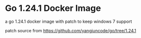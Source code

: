# Go 1.24.1 Docker Image

a go 1.24.1 docker image with patch to keep windows 7 support

patch source from <https://github.com/yangjuncode/go/tree/1.24.1>
